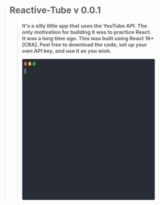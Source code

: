 > # Reactive-Tube v 0.0.1
>
> > ### It's a silly little app that uses the YouTube API. The only motivation for building it was to practice React. It was a long time ago. This was built using React 16+ [CRA]. Feel free to download the code, set up your own API key, and use it as you wish.
> >
> > <img src="https://github.com/BiggaHD/Reactive-Tube/blob/master/create-react-app.svg" height="450" width="600">
